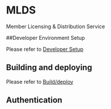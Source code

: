 MLDS
====

Member Licensing &amp; Distribution Service


##Developer Environment Setup

Please refer to [Developer Setup](src/main/documentation/Developer-setup.md)

## Building and deploying
Please refer to [Build/deploy](src/main/documentation/Build-deploy.md)

## Authentication
